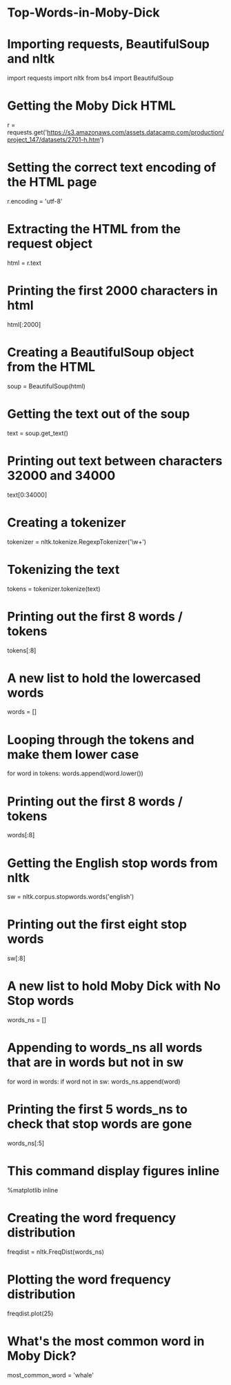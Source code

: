 # Top-Words-in-Moby-Dick

# Importing requests, BeautifulSoup and nltk
import requests
import nltk
from bs4 import BeautifulSoup

# Getting the Moby Dick HTML 
r = requests.get('https://s3.amazonaws.com/assets.datacamp.com/production/project_147/datasets/2701-h.htm')

# Setting the correct text encoding of the HTML page
r.encoding = 'utf-8'

# Extracting the HTML from the request object
html = r.text

# Printing the first 2000 characters in html
html[:2000]

# Creating a BeautifulSoup object from the HTML
soup = BeautifulSoup(html)

# Getting the text out of the soup
text = soup.get_text()

# Printing out text between characters 32000 and 34000
text[0:34000]

# Creating a tokenizer
tokenizer = nltk.tokenize.RegexpTokenizer('\w+')

# Tokenizing the text
tokens = tokenizer.tokenize(text)

# Printing out the first 8 words / tokens 
tokens[:8]

# A new list to hold the lowercased words
words = []

# Looping through the tokens and make them lower case
for word in tokens:
    words.append(word.lower())

# Printing out the first 8 words / tokens 
words[:8]

# Getting the English stop words from nltk
sw = nltk.corpus.stopwords.words('english')

# Printing out the first eight stop words
sw[:8]

# A new list to hold Moby Dick with No Stop words
words_ns = []

# Appending to words_ns all words that are in words but not in sw
for word in words:
    if word not in sw:
        words_ns.append(word)

# Printing the first 5 words_ns to check that stop words are gone
words_ns[:5]

# This command display figures inline
%matplotlib inline

# Creating the word frequency distribution
freqdist = nltk.FreqDist(words_ns)

# Plotting the word frequency distribution
freqdist.plot(25)

# What's the most common word in Moby Dick?
most_common_word = 'whale'
